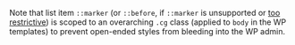 Note that list item `::marker` (or `::before`, if `::marker` is unsupported or [too restrictive](https://developer.mozilla.org/en-US/docs/Web/CSS/::marker#allowable_properties)) is scoped to an overarching `.cg` class (applied to `body` in the WP templates) to prevent open-ended styles from bleeding into the WP admin.